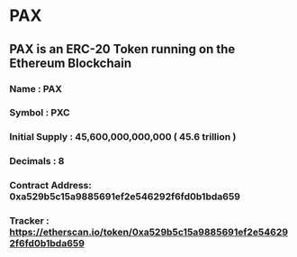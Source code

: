 # PAX

## PAX is an ERC-20 Token running on the Ethereum Blockchain

### Name : PAX
### Symbol : PXC
### Initial Supply : 45,600,000,000,000 ( 45.6 trillion )
### Decimals : 8
### Contract Address: 0xa529b5c15a9885691ef2e546292f6fd0b1bda659
### Tracker : https://etherscan.io/token/0xa529b5c15a9885691ef2e546292f6fd0b1bda659
